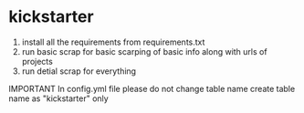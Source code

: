 # kickstarter
1. install all the requirements from requirements.txt
2. run basic scrap for basic scarping of basic info along with urls of projects
3. run detial scrap for everything


IMPORTANT
In config.yml file
please do not change table name
create table name as "kickstarter" only